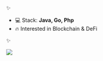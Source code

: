 ✨
- 💻 Stack: **Java, Go, Php**
- 🔥 Interested in Blockchain & DeFi

✨

<!--
**MrClean-code/MrClean-code** is a ✨ _special_ ✨ repository because its `README.md` (this file) appears on your GitHub profile.

Here are some ideas to get you started:

- 🔭 I’m currently working on ...
- 🌱 I’m currently learning ...
- 👯 I’m looking to collaborate on ...
- 🤔 I’m looking for help with ...
- 💬 Ask me about ...
- 📫 How to reach me: ...
- 😄 Pronouns: ...
- ⚡ Fun fact: ...
-->
<!-- [![Top Langs](https://github-readme-stats.vercel.app/api/top-langs/?username=MrClean-code&layout=full)](https://github.com/anuraghazra/github-readme-stats) -->

![](https://github-profile-summary-cards.vercel.app/api/cards/repos-per-language?username=MrClean-code&theme=solarized_dark)

